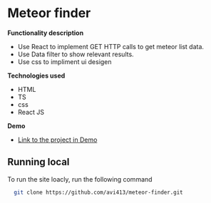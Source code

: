 # Meteor finder

**Functionality description**

* Use React to implement GET HTTP calls to get  meteor list data.
* Use Data filter to show relevant results.
* Use css to impliment ui desigen

**Technologies used**

* HTML
* TS
* css
* React JS



**Demo**

* [Link to the project in Demo](https://avi413.github.io/meteor-finder)

## Running local

To run the site loacly, run the following command

```bash
  git clone https://github.com/avi413/meteor-finder.git
```
